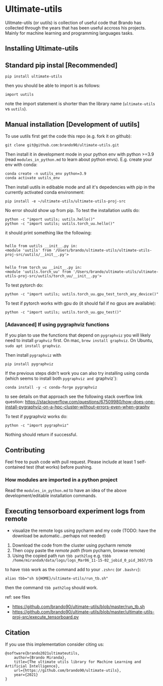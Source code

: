 # Ultimate-utils

Ulitmate-utils (or uutils) is collection of useful code that Brando has collected through the years that has been useful accross his projects.
Mainly for machine learning and programming languages tasks.

## Installing Ultimate-utils

## Standard pip instal [Recommended]

```
pip install ultimate-utils
```

then you should be able to import is as follows:
```
import uutils
```

note the import statement is shorter than the library name (`ultimate-utils` vs `uutils`).

## Manual installation [Development of uutils]

To use uutils first get the code this repo (e.g. fork it on github):

```
git clone git@github.com:brando90/ultimate-utils.git
```

Then install it in development mode in your python env with python >=3.9
(read `modules_in_python.md` to learn about python envs).
E.g. create your env with conda:

```
conda create -n uutils_env python=3.9
conda activate uutils_env
```

Then install uutils in edibable mode and all it's depedencies with pip in the currently activated conda environment:

```
pip install -e ~/ultimate-utils/ultimate-utils-proj-src
```

No error should show up from pip.
To test the installation uutils do:

```
python -c "import uutils; uutils.hello()"
python -c "import uutils; uutils.torch_uu.hello()"
```

it should print something like the following:

```

hello from uutils __init__.py in:
<module 'uutils' from '/Users/brando/ultimate-utils/ultimate-utils-proj-src/uutils/__init__.py'>


hello from torch_uu __init__.py in:
<module 'uutils.torch_uu' from '/Users/brando/ultimate-utils/ultimate-utils-proj-src/uutils/torch_uu/__init__.py'>

```

To test pytorch do:
```
python -c "import uutils; uutils.torch_uu.gpu_test_torch_any_device()"
```
To test if pytorch works with gpu do (it should fail if no gpus are available):
```
python -c "import uutils; uutils.torch_uu.gpu_test()"
```

### [Adavanced] If using pygraphviz functions 

If you plan to use the functions that depend on `pygraphviz` you will likely need to install `graphviz` first. 
On mac, `brew install graphviz`. 
On Ubuntu, `sudo apt install graphviz`. 

Then install `pygraphviz` with 
```
pip install pygraphviz
```

If the previous steps didn't work you can also try installing using conda
(which seems to install both `pygraphviz and `graphviz`):
```
conda install -y -c conda-forge pygraphviz
```
to see details on that approach see the following stack overflow link question: 
https://stackoverflow.com/questions/67509980/how-does-one-install-pygraphviz-on-a-hpc-cluster-without-errors-even-when-graphv

To test if pygraphviz works do:
```
python -c "import pygraphviz"
```

Nothing should return if successful.

## Contributing

Feel free to push code with pull request.
Please include at least 1 self-contained test (that works) before pushing.

### How modules are imported in a python project

Read the `modules_in_python.md` to have an idea of the above development/editable installation commands. 

## Executing tensorboard experiment logs from remote

- visualize the remote logs using pycharm and my code (TODO: have the download be automatic...perhaps not needed)

1. Download the code from the cluster using pycharm remote
2. Then copy paste the *remote path* (from pycharm, browse remote)
3. Using the copied path run `tbb path2log` e.g. `tbbb /home/miranda9/data/logs/logs_Mar06_11-15-02_jobid_0_pid_3657/tb`

to have `tbbb` work as the command add to your `.zshrc` (or `.bashrc`):
```
alias tbb="sh ${HOME}/ultimate-utils/run_tb.sh"
```

then the command `tbb path2log` should work.

ref: see files
- https://github.com/brando90/ultimate-utils/blob/master/run_tb.sh
- https://github.com/brando90/ultimate-utils/blob/master/ultimate-utils-proj-src/execute_tensorboard.py

## Citation
If you use this implementation consider citing us:

```
@software{brando2021ultimateutils,
    author={Brando Miranda},
    title={The ultimate utils library for Machine Learning and Artificial Intelligence},
    url={https://github.com/brando90/ultimate-utils},
    year={2021}
}
```
